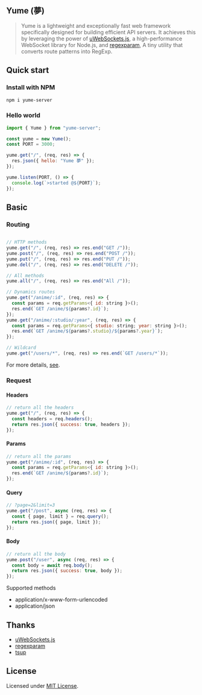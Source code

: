 ## Yume (夢)

> Yume is a lightweight and exceptionally fast web framework specifically designed for building efficient API servers. It achieves this by leveraging the power of [uWebSockets.js](https://github.com/uNetworking/uWebSockets.js), a high-performance WebSocket library for Node.js, and [regexparam](https://github.com/lukeed/regexparam), A tiny utility that converts route patterns into RegExp.

## Quick start

### Install with NPM

```bash
npm i yume-server
```

### Hello world

```js
import { Yume } from "yume-server";

const yume = new Yume();
const PORT = 3000;

yume.get("/", (req, res) => {
  res.json({ hello: "Yume 夢" });
});

yume.listen(PORT, () => {
  console.log(`>started @${PORT}`);
});
```

## Basic

### Routing

```js

// HTTP methods
yume.get("/", (req, res) => res.end("GET /"));
yume.post("/", (req, res) => res.end("POST /"));
yume.put("/", (req, res) => res.end("PUT /"));
yume.del("/", (req, res) => res.end("DELETE /"));

// All methods
yume.all("/", (req, res) => res.end("All /"));

// Dynamics routes
yume.get("/anime/:id", (req, res) => {
  const params = req.getParams<{ id: string }>();
  res.end(`GET /anime/${params?.id}`);
});
yume.get("/anime/:studio/:year", (req, res) => {
  const params = req.getParams<{ studio: string; year: string }>();
  res.end(`GET /anime/${params?.studio}/${params?.year}`);
});

// Wildcard
yume.get("/users/*", (req, res) => res.end(`GET /users/*`));
```

For more details, [see](https://github.com/lukeed/regexparam#usage).

### Request

#### Headers

```js
// return all the headers
yume.get("/", (req, res) => {
  const headers = req.headers();
  return res.json({ success: true, headers });
});
```

#### Params

```js
// return all the params
yume.get("/anime/:id", (req, res) => {
  const params = req.getParams<{ id: string }>();
  res.end(`GET /anime/${params?.id}`);
});
```

#### Query

```js
// ?page=2&limit=3
yume.get("/post", async (req, res) => {
  const { page, limit } = req.query();
  return res.json({ page, limit });
});
```

#### Body

```js
// return all the body
yume.post("/user", async (req, res) => {
  const body = await req.body();
  return res.json({ success: true, body });
});
```

Supported methods

- application/x-www-form-urlencoded
- application/json

## Thanks

- [uWebSockets.js](https://github.com/uNetworking/uWebSockets.js)
- [regexparam](https://github.com/lukeed/regexparam)
- [tsup](https://github.com/egoist/tsup)

## License

Licensed under [MIT License](https://github.com/TheVegeta/Yume/blob/main/LICENSE).
